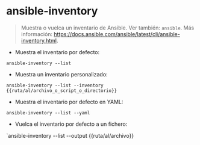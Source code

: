 # ansible-inventory

> Muestra o vuelca un inventario de Ansible.
> Ver también: `ansible`.
> Más información: <https://docs.ansible.com/ansible/latest/cli/ansible-inventory.html>.

- Muestra el inventario por defecto:

`ansible-inventory --list`

- Muestra un inventario personalizado:

`ansible-inventory --list --inventory {{ruta/al/archivo_o_script_o_directorio}}`

- Muestra el inventario por defecto en YAML:

`ansible-inventory --list --yaml`

- Vuelca el inventario por defecto a un fichero:

`ansible-inventory --list --output {{ruta/al/archivo}}
